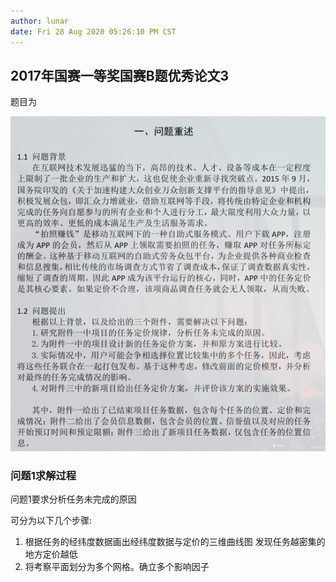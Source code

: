 ```yaml
---
author: lunar
date: Fri 28 Aug 2020 05:26:10 PM CST
---
```


## 2017年国赛一等奖国赛B题优秀论文3

题目为

![](../../screenshots/paper1.png)

### 问题1求解过程

问题1要求分析任务未完成的原因

可分为以下几个步骤:

1. 根据任务的经纬度数据画出经纬度数据与定价的三维曲线图
发现任务越密集的地方定价越低
2. 将考察平面划分为多个网格。确立多个影响因子
